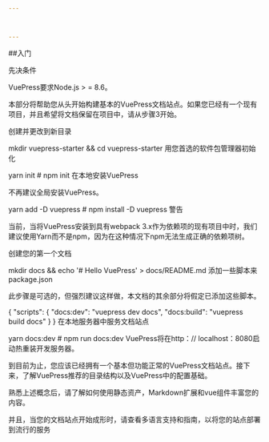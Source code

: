 ```yaml
---



---
```

##入门

先决条件

VuePress要求Node.js > = 8.6。

本部分将帮助您从头开始构建基本的VuePress文档站点。如果您已经有一个现有项目，并且希望将文档保留在项目中，请从步骤3开始。

创建并更改到新目录

mkdir vuepress-starter && cd vuepress-starter
用您首选的软件包管理器初始化

yarn init # npm init
在本地安装VuePress

不再建议全局安装VuePress。

yarn add -D vuepress # npm install -D vuepress
警告

当前，当将VuePress安装到具有webpack 3.x作为依赖项的现有项目中时，我们建议使用Yarn而不是npm，因为在这种情况下npm无法生成正确的依赖项树。

创建您的第一个文档

mkdir docs && echo '# Hello VuePress' > docs/README.md
添加一些脚本来package.json

此步骤是可选的，但强烈建议这样做，本文档的其余部分将假定已添加这些脚本。

{
  "scripts": {
    "docs:dev": "vuepress dev docs",
    "docs:build": "vuepress build docs"
  }
}
在本地服务器中服务文档站点

yarn docs:dev # npm run docs:dev
VuePress将在http：// localhost：8080启动热重装开发服务器。

到目前为止，您应该已经拥有一个基本但功能正常的VuePress文档站点。接下来，了解VuePress推荐的目录结构以及VuePress中的配置基础。

熟悉上述概念后，请了解如何使用静态资产，Markdown扩展和vue组件丰富您的内容。

并且，当您的文档站点开始成形时，请查看多语言支持和指南，以将您的站点部署到流行的服务